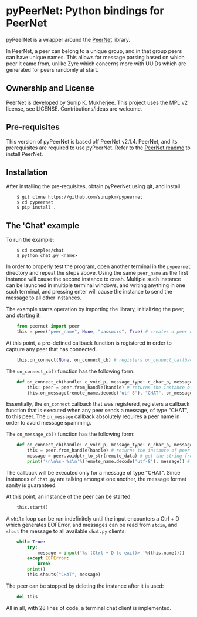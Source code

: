# pyPeerNet: Python bindings for PeerNet 
pyPeerNet is a wrapper around the [PeerNet](https://github.com/sunipkm/peernet) library.

In PeerNet, a peer can belong to a unique group, and in that group peers can have
unique names. This allows for message parsing based on which peer it came from,
unlike Zyre which concerns more with UUIDs which are generated for peers randomly
at start.

## Ownership and License
PeerNet is developed by Sunip K. Mukherjee. This project uses the MPL v2 license, see LICENSE.
Contributions/ideas are welcome.

## Pre-requisites
This version of pyPeerNet is based off PeerNet v2.1.4. PeerNet, and its prerequisites are required
to use pyPeerNet. Refer to the [PeerNet readme](https://github.com/sunipkm/peernet/blob/master/README.MD)
to install PeerNet.

## Installation
After installing the pre-requisites, obtain pyPeerNet using git, and install:
```
    $ git clone https://github.com/sunipkm/pypeernet
    $ cd pypeernet
    $ pip install .
```

## The 'Chat' example
To run the example:
```
    $ cd examples/chat
    $ python chat.py <name>
```

In order to properly test the program, open another terminal in the `pypeernet` directory and repeat the steps above. Using the same `peer_name` as the first instance will cause the
second instance to crash. Multiple such instance can be launched in multiple terminal
windows, and writing anything in one such terminal, and pressing enter will cause the
instance to send the message to all other instances.

The example starts operation by importing the library, initializing the peer, and starting it:
```py
    from peernet import peer
    this = peer("peer_name", None, "password", True) # creates a peer named "peer_name" in the default group with password "password" and encryption enabled.
```
At this point, a pre-defined callback function is registered in order to capture any peer that has connected.
```py
    this.on_connect(None, on_connect_cb) # registers on_connect_callback as a callback for any peer that connects.
```

The `on_connect_cb()` function has the following form:
```py
    def on_connect_cb(handle: c_void_p, message_type: c_char_p, message_type_len: c_size_t, remote_name: c_char_p, remote_name_len: c_size_t, remote_data: c_void_p, remote_data_len: c_size_t):
        this: peer = peer.from_handle(handle) # returns the instance of peer that the callback was executed for
        this.on_message(remote_name.decode('utf-8'), "CHAT", on_message_cb) # registers a callback for message type "CHAT" from client of remote_name for this instance
```
Essentially, the `on_connect` callback that was registered, registers a callback function that is executed when any peer sends a message, of type "CHAT", to this peer. The `on_message` callback absolutely requires a peer name in order to avoid message spamming.

The `on_message_cb()` function has the following form:
```py
    def on_connect_cb(handle: c_void_p, message_type: c_char_p, message_type_len: c_size_t, remote_name: c_char_p, remote_name_len: c_size_t, remote_data: c_void_p, remote_data_len: c_size_t):
        this = peer.from_handle(handle) # returns the instance of peer that the callback was executed for
        message = peer.voidptr_to_str(remote_data) # get the string from remote data pointer
        print('\n\n%s> %s\n'%(remote_name.decode('utf-8'), message)) # print the message from the remote peer
```

The callback will be executed only for a message of type "CHAT". Since instances of `chat.py` are talking amongst one another, the message format sanity is guaranteed.

At this point, an instance of the peer can be started:
```py
    this.start()
```
A `while` loop can be run indefinitely until the input encounters a Ctrl + D which generates EOFError,
and messages can be read from `stdin`, and `shout` the message to all available `chat.py` clients:
```py
    while True:
        try:
            message = input('%s (Ctrl + D to exit)> '%(this.name()))
        except EOFError:
            break
        print()
        this.shouts("CHAT", message)
```
The peer can be stopped by deleting the instance after it is used:
```py
    del this
```

All in all, with 28 lines of code, a terminal chat client is implemented.

